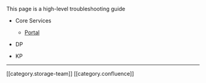 This page is a high-level troubleshooting guide


* Core Services


    * [Portal](https://project-sunbird.atlassian.net/wiki/spaces/DevOps/pages/1447460869/Portal)



    
* DP


* KP







*****

[[category.storage-team]] 
[[category.confluence]] 
